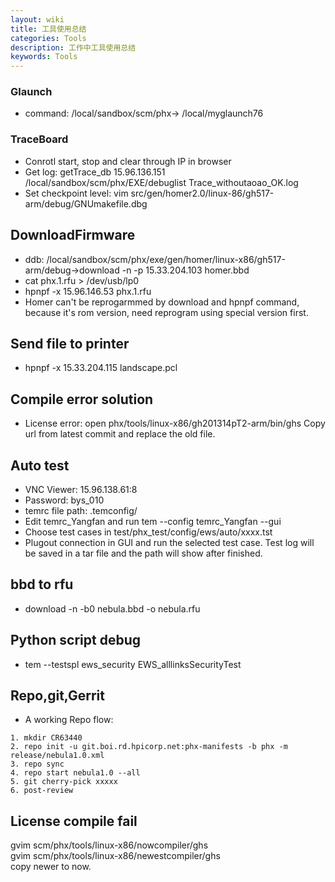 ```yaml
---
layout: wiki
title: 工具使用总结
categories: Tools
description: 工作中工具使用总结
keywords: Tools
---
```


### Glaunch  

* command: /local/sandbox/scm/phx-> /local/myglaunch76  

### TraceBoard  
* Conrotl start, stop and clear through IP in browser  
* Get log: getTrace_db 15.96.136.151 /local/sandbox/scm/phx/EXE/debuglist Trace_withoutaoao_OK.log
* Set checkpoint level: vim src/gen/homer2.0/linux-86/gh517-arm/debug/GNUmakefile.dbg

## DownloadFirmware  
* ddb: /local/sandbox/scm/phx/exe/gen/homer/linux-x86/gh517-arm/debug->download -n -p 15.33.204.103 homer.bbd  
* cat phx.1.rfu > /dev/usb/lp0
* hpnpf -x 15.96.146.53 phx.1.rfu
* Homer can't be reprogarmmed by download and hpnpf command, because it's rom version, need reprogram using special version first.

## Send file to printer
* hpnpf -x 15.33.204.115 landscape.pcl

## Compile error solution
* License error: open phx/tools/linux-x86/gh201314pT2-arm/bin/ghs  Copy url from latest commit and replace the old file.

## Auto test  
* VNC Viewer: 15.96.138.61:8
* Password: bys_010
* temrc file path: .temconfig/
* Edit temrc_Yangfan and run tem --config temrc_Yangfan --gui
* Choose test cases in test/phx_test/config/ews/auto/xxxx.tst
* Plugout connection in GUI and run the selected test case. Test log will be saved in a tar file and the path will show after finished.

## bbd to rfu
* download -n -b0 nebula.bbd -o nebula.rfu

## Python script debug
* tem --testspl ews_security EWS_alllinksSecurityTest

## Repo,git,Gerrit
* A working Repo flow:
```
1. mkdir CR63440
2. repo init -u git.boi.rd.hpicorp.net:phx-manifests -b phx -m release/nebula1.0.xml
3. repo sync
4. repo start nebula1.0 --all
5. git cherry-pick xxxxx
6. post-review
```    
## License compile fail    
 gvim scm/phx/tools/linux-x86/nowcompiler/ghs    
 gvim scm/phx/tools/linux-x86/newestcompiler/ghs    
 copy newer to now.
